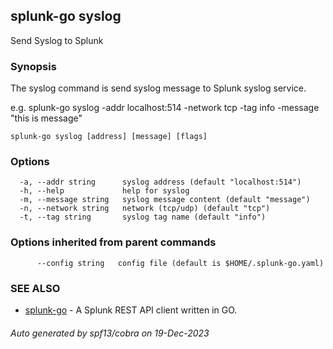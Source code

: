## splunk-go syslog

Send Syslog to Splunk

### Synopsis

The syslog command is send syslog message to Splunk syslog service.

e.g. splunk-go syslog -addr localhost:514 -network tcp -tag info -message "this is message"



```
splunk-go syslog [address] [message] [flags]
```

### Options

```
  -a, --addr string      syslog address (default "localhost:514")
  -h, --help             help for syslog
  -m, --message string   syslog message content (default "message")
  -n, --network string   network (tcp/udp) (default "tcp")
  -t, --tag string       syslog tag name (default "info")
```

### Options inherited from parent commands

```
      --config string   config file (default is $HOME/.splunk-go.yaml)
```

### SEE ALSO

* [splunk-go](splunk-go.md)	 - A Splunk REST API client written in GO.

###### Auto generated by spf13/cobra on 19-Dec-2023
